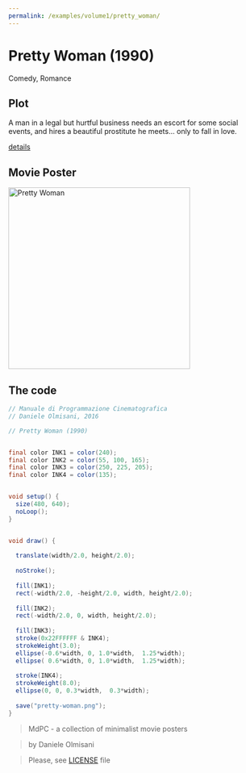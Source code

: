 ```yaml
---
permalink: /examples/volume1/pretty_woman/
---
```

# Pretty Woman (1990)

Comedy, Romance

## Plot
A man in a legal but hurtful business needs an escort for some social events, and hires a beautiful prostitute he meets... only to fall in love.

[details](https://www.imdb.com/title/tt0100405/)

## Movie Poster
<img src="pretty-woman.png"  width="360px" title="Pretty Woman">


## The code
```java
// Manuale di Programmazione Cinematografica
// Daniele Olmisani, 2016

// Pretty Woman (1990)


final color INK1 = color(240);
final color INK2 = color(55, 100, 165);
final color INK3 = color(250, 225, 205);
final color INK4 = color(135);


void setup() {
  size(480, 640);
  noLoop();
}


void draw() {
  
  translate(width/2.0, height/2.0);
  
  noStroke();
  
  fill(INK1);
  rect(-width/2.0, -height/2.0, width, height/2.0);
  
  fill(INK2);
  rect(-width/2.0, 0, width, height/2.0);
  
  fill(INK3);
  stroke(0x22FFFFFF & INK4);
  strokeWeight(3.0);
  ellipse(-0.6*width, 0, 1.0*width,  1.25*width);
  ellipse( 0.6*width, 0, 1.0*width,  1.25*width);
  
  stroke(INK4);
  strokeWeight(8.0);
  ellipse(0, 0, 0.3*width,  0.3*width);
  
  save("pretty-woman.png");
}

```

> MdPC - a collection of minimalist movie posters

> by Daniele Olmisani

> Please, see [LICENSE](../../../LICENSE) file
